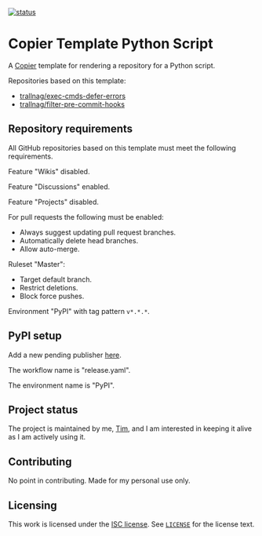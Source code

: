 [![status](https://img.shields.io/badge/status-active-brightgreen)](#project-status)

# Copier Template Python Script

A [Copier](https://copier.readthedocs.io/en/stable/) template for rendering a
repository for a Python script.

Repositories based on this template:

- [trallnag/exec-cmds-defer-errors](https://github.com/trallnag/exec-cmds-defer-errors)
- [trallnag/filter-pre-commit-hooks](https://github.com/trallnag/filter-pre-commit-hooks)

## Repository requirements

All GitHub repositories based on this template must meet the following
requirements.

Feature "Wikis" disabled.

Feature "Discussions" enabled.

Feature "Projects" disabled.

For pull requests the following must be enabled:

- Always suggest updating pull request branches.
- Automatically delete head branches.
- Allow auto-merge.

Ruleset "Master":

- Target default branch.
- Restrict deletions.
- Block force pushes.

Environment "PyPI" with tag pattern `v*.*.*`.

## PyPI setup

Add a new pending publisher [here](https://pypi.org/manage/account/publishing/).

The workflow name is "release.yaml".

The environment name is "PyPI".

## Project status

The project is maintained by me, [Tim](https://github.com/trallnag), and I am
interested in keeping it alive as I am actively using it.

## Contributing

No point in contributing. Made for my personal use only.

## Licensing

This work is licensed under the
[ISC license](https://en.wikipedia.org/wiki/ISC_license). See
[`LICENSE`](./LICENSE) for the license text.
